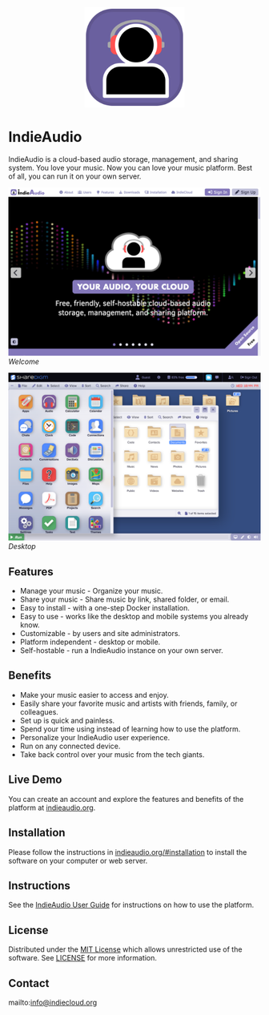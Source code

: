 <p align="center" style="text-align:center">
	<img src="images/logos/logo.svg" width="200">
</p>

# IndieAudio

IndieAudio is a cloud-based audio storage, management, and sharing system. You love your music. Now you can love your music platform. Best of all, you can run it on your own server.

![Screen Shot](images/screen-shots/welcome.png)
*Welcome*

![Screen Shot](images/screen-shots/desktop.png)
*Desktop*

## Features

- Manage your music - Organize your music.
- Share your music - Share music by link, shared folder, or email.
- Easy to install - with a one-step Docker installation.
- Easy to use - works like the desktop and mobile systems you already know.
- Customizable - by users and site administrators.
- Platform independent - desktop or mobile.
- Self-hostable - run a IndieAudio instance on your own server.

## Benefits

- Make your music easier to access and enjoy.
- Easily share your favorite music and artists with friends, family, or colleagues.
- Set up is quick and painless.
- Spend your time using instead of learning how to use the platform.
- Personalize your IndieAudio user experience.
- Run on any connected device.
- Take back control over your music from the tech giants.

## Live Demo

You can create an account and explore the features and benefits of the platform at [indieaudio.org](https://indieaudio.org).

## Installation

Please follow the instructions in [indieaudio.org/#installation](https://indieaudio.org/#installation) to install the software on your computer or web server.

## Instructions

See the [IndieAudio User Guide](https://indieaudio.org/#help) for instructions on how to use the platform.

## License

Distributed under the <a href="https://en.wikipedia.org/wiki/MIT_License">MIT License</a> which allows unrestricted use of the software. See [LICENSE](LICENSE) for more information.

## Contact

mailto:info@indiecloud.org
